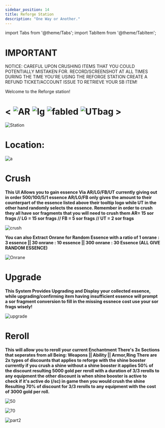 ```yaml
---
sidebar_position: 14
title: Reforge Station
description: "One Way or Another."
---
```



import Tabs from '@theme/Tabs';
import TabItem from '@theme/TabItem';

<Tabs>
  <TabItem value="Reforge Station" label="Reforge Station" default>



# IMPORTANT


NOTICE: CAREFUL UPON CRUSHING ITEMS THAT YOU COULD POTENTIALLY MISTAKEN FOR. RECORD/SCREENSHOT AT ALL TIMES DURING THE TIME YOU'RE USING THE REFORGE STATION CREATE A REFUND TICKET/ACCOUNT ISSUE TO RETRIEVE YOUR SB ITEM!



Welcome to the Reforge station!

#  < ![AR](https://cdn.discordapp.com/attachments/1026159786313650256/1045182982090145843/Ancient_Relic_Bag.png)     ![lg](https://cdn.discordapp.com/attachments/1026159786313650256/1045193424116133948/Legendary_Bag.png)       ![fabled](https://cdn.discordapp.com/attachments/1187552567295758487/1204195119478087710/68747470733a2f2f63646e2e646973636f72646170702e636f6d2f6174746163686d656e74732f3832383331343738313739333737393734322f313130383538323632323435373735373730362f4641424c45444241472e706e67_1.png?ex=65d3d919&is=65c16419&hm=070bb11dc03f926309bc7ffab834f63a16aa8fc51082d7cc53c8ca79420812c1&)          ![UTbag](https://cdn.discordapp.com/attachments/1107378591026655272/1107460067399315627/adf.png) >

![Station](https://cdn.discordapp.com/attachments/1187552567295758487/1204192285760167936/image.png?ex=65d3d675&is=65c16175&hm=ff69ae153f806e7862b06fc5f8a9ff785412da074ba0d98ab6f5e95264d3de39&)

# Location:

![a](https://cdn.discordapp.com/attachments/1187552567295758487/1204192170815258694/loc.png?ex=65d3d65a&is=65c1615a&hm=c577ae596febd39101a6b57eb71233060f480ea2abea3c2633ce8ae2d1cd879b&)



  </TabItem>
  <TabItem value="Crush" label="Crush">

# Crush

**This UI Allows you to gain essence Via AR/LG/FB/UT currently giving out in order 500/100/5/1 essence AR/LG/FB only gives the amount to their counterpart of the essence listed above their tooltip logo while UT in the other hand randomly selects the essence.
Remember in order to crush they all have sor fragments that you will need to crush them AR= 15 sor frags // LG = 15 sor frags // FB = 5 sor frags // UT = 2 sor frags**

![crush](https://cdn.discordapp.com/attachments/1187552567295758487/1204203833560141894/Crushing.gif?ex=65d3e136&is=65c16c36&hm=e15745e32c8b4b7d56f8cd712e08dff5135111b1154687ee66462eef75685d4a&)







**You can also Extract Onrane for Random Essence with a ratio of 1 onrane : 3 essence || 30 onrane : 10 essence || 300 onrane : 30 Essence (ALL GIVE RANDOM ESSENCE)** 

![Onrane](https://cdn.discordapp.com/attachments/1187552567295758487/1205393135157518346/image.png?ex=65d834d6&is=65c5bfd6&hm=0be40c42a9cc72da96e84b96fda27ee07c37fd8247aeaac3796b737725fb34b3&)

  </TabItem>
  <TabItem value="Upgrade" label="Upgrade">

# Upgrade

**This System Provides Upgrading and Display your collected essence, while upgrading/confirming item having insufficient essence will prompt a sor fragment conversion to fill in the missing essnece cost use your sor frags wisely!**

  ![upgrade](https://cdn.discordapp.com/attachments/1187552567295758487/1204205389504188486/Upgrade.gif?ex=65d3e2a9&is=65c16da9&hm=fe81b02ce18bad0b6e9a8337ca651d6f18d363b8271c43110024d17c6ec4f3ac&)
  
  </TabItem>
  <TabItem value="Re-Roll label="Re-Roll">

# Reroll

**This will allow you to reroll your current Enchantment There's 3x Sections that seperates from all Being: **Weapons || Ability || Armor,Ring**
There are 2x types of discounts that applies to reforge with the shine booster currently if you crush a shine without a shine booster it applies 50% of the discount resulting 5000 gold per reroll with a duration of 3/3 rerolls to any equipment
the other discount is when shine booster is active to check if it's active do (/sc) in game then you would crush the shine Resulting 70% of discount for 3/3 rerolls to any equipment with the cost of 3000 gold per roll.**

![50](https://cdn.discordapp.com/attachments/1187552567295758487/1204200271597801514/FULL_50percentshinereroll.gif?ex=65d3dde5&is=65c168e5&hm=c9fe54c0291cf67ef14b4c194d8af7f6acbc3d8355188f89e5e5c9f56053bea6&)


![70](https://cdn.discordapp.com/attachments/1187552567295758487/1204201139361550386/70_percent_discount_reroll.gif?ex=65d3deb4&is=65c169b4&hm=e47ba9bfea83164e3d0c3aedc5823f1bd9c5c266d3812eddc082248657f0962a&)


![part2](https://cdn.discordapp.com/attachments/1187552567295758487/1204201687145906277/70_percent_discount_reroll_part_2.gif?ex=65d3df37&is=65c16a37&hm=c0d8af4305440f3b35f824a96a956029a07acb5629038f122f36c42ea7966212&)





</TabItem>
</Tabs>

